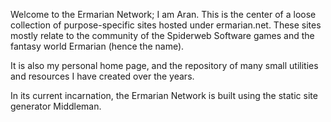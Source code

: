 Welcome to the Ermarian Network; I am Aran. This is the center of a loose
collection of purpose-specific sites hosted under ermarian.net. These sites
mostly relate to the community of the Spiderweb Software games and the fantasy
world Ermarian (hence the name).

It is also my personal home page, and the repository of many small utilities
and resources I have created over the years.

In its current incarnation, the Ermarian Network is built using the static
site generator Middleman.
